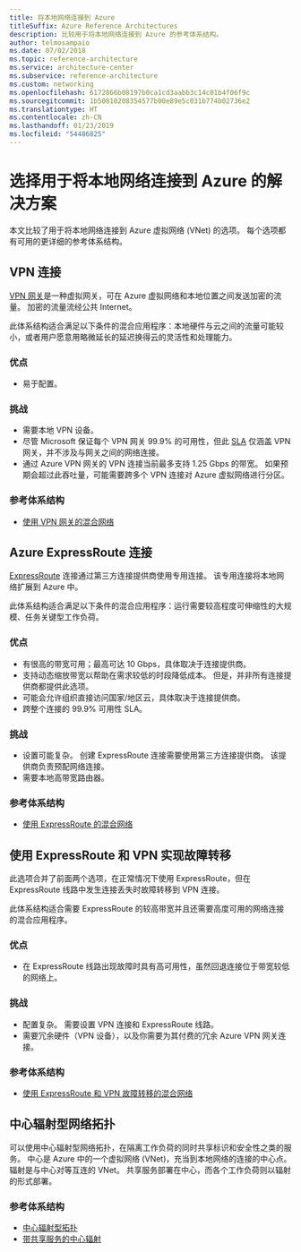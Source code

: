 ```yaml
---
title: 将本地网络连接到 Azure
titleSuffix: Azure Reference Architectures
description: 比较用于将本地网络连接到 Azure 的参考体系结构。
author: telmosampaio
ms.date: 07/02/2018
ms.topic: reference-architecture
ms.service: architecture-center
ms.subservice: reference-architecture
ms.custom: networking
ms.openlocfilehash: 6172866b08197b0ca1cd3aabb3c14c01b4f06f9c
ms.sourcegitcommit: 1b50810208354577b00e89e5c031b774b02736e2
ms.translationtype: HT
ms.contentlocale: zh-CN
ms.lasthandoff: 01/23/2019
ms.locfileid: "54486825"
---
```

# <a name="choose-a-solution-for-connecting-an-on-premises-network-to-azure"></a>选择用于将本地网络连接到 Azure 的解决方案

本文比较了用于将本地网络连接到 Azure 虚拟网络 (VNet) 的选项。 每个选项都有可用的更详细的参考体系结构。

## <a name="vpn-connection"></a>VPN 连接

[VPN 网关](/azure/vpn-gateway/vpn-gateway-about-vpngateways)是一种虚拟网关，可在 Azure 虚拟网络和本地位置之间发送加密的流量。 加密的流量流经公共 Internet。

此体系结构适合满足以下条件的混合应用程序：本地硬件与云之间的流量可能较小，或者用户愿意用略微延长的延迟换得云的灵活性和处理能力。

### <a name="benefits"></a>优点

- 易于配置。

### <a name="challenges"></a>挑战

- 需要本地 VPN 设备。
- 尽管 Microsoft 保证每个 VPN 网关 99.9% 的可用性，但此 [SLA](https://azure.microsoft.com/support/legal/sla/vpn-gateway/) 仅涵盖 VPN 网关，并不涉及与网关之间的网络连接。
- 通过 Azure VPN 网关的 VPN 连接当前最多支持 1.25 Gbps 的带宽。 如果预期会超过此吞吐量，可能需要跨多个 VPN 连接对 Azure 虚拟网络进行分区。

### <a name="reference-architecture"></a>参考体系结构

- [使用 VPN 网关的混合网络](./vpn.md)

<!-- markdownlint-disable MD024 -->

## <a name="azure-expressroute-connection"></a>Azure ExpressRoute 连接

[ExpressRoute](/azure/expressroute/) 连接通过第三方连接提供商使用专用连接。 该专用连接将本地网络扩展到 Azure 中。

此体系结构适合满足以下条件的混合应用程序：运行需要较高程度可伸缩性的大规模、任务关键型工作负荷。

### <a name="benefits"></a>优点

- 有很高的带宽可用；最高可达 10 Gbps，具体取决于连接提供商。
- 支持动态缩放带宽以帮助在需求较低的时段降低成本。 但是，并非所有连接提供商都提供此选项。
- 可能会允许组织直接访问国家/地区云，具体取决于连接提供商。
- 跨整个连接的 99.9% 可用性 SLA。

### <a name="challenges"></a>挑战

- 设置可能复杂。 创建 ExpressRoute 连接需要使用第三方连接提供商。 该提供商负责预配网络连接。
- 需要本地高带宽路由器。

### <a name="reference-architecture"></a>参考体系结构

- [使用 ExpressRoute 的混合网络](./expressroute.md)

## <a name="expressroute-with-vpn-failover"></a>使用 ExpressRoute 和 VPN 实现故障转移

此选项合并了前面两个选项，在正常情况下使用 ExpressRoute，但在 ExpressRoute 线路中发生连接丢失时故障转移到 VPN 连接。

此体系结构适合需要 ExpressRoute 的较高带宽并且还需要高度可用的网络连接的混合应用程序。

### <a name="benefits"></a>优点

- 在 ExpressRoute 线路出现故障时具有高可用性，虽然回退连接位于带宽较低的网络上。

### <a name="challenges"></a>挑战

- 配置复杂。 需要设置 VPN 连接和 ExpressRoute 线路。
- 需要冗余硬件（VPN 设备），以及你需要为其付费的冗余 Azure VPN 网关连接。

### <a name="reference-architecture"></a>参考体系结构

- [使用 ExpressRoute 和 VPN 故障转移的混合网络](./expressroute-vpn-failover.md)

<!-- markdownlint-disable MD024 -->

## <a name="hub-spoke-network-topology"></a>中心辐射型网络拓扑

可以使用中心辐射型网络拓扑，在隔离工作负荷的同时共享标识和安全性之类的服务。 中心是 Azure 中的一个虚拟网络 (VNet)，充当到本地网络的连接的中心点。 辐射是与中心对等互连的 VNet。 共享服务部署在中心，而各个工作负荷则以辐射的形式部署。

### <a name="reference-architectures"></a>参考体系结构

- [中心辐射型拓扑](./hub-spoke.md)
- [带共享服务的中心辐射](./shared-services.md)
